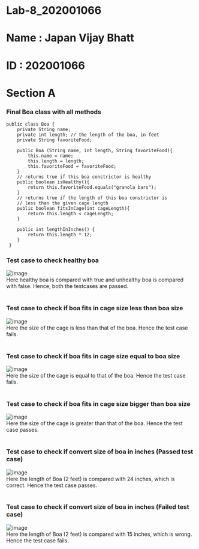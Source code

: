 # Lab-8_202001066
# **Name : Japan Vijay Bhatt**
# **ID : 202001066**
# **Section A**

### **Final Boa class with all methods** <br>
```
public class Boa {
	private String name;
	private int length; // the length of the boa, in feet
	private String favoriteFood;
	
	public Boa (String name, int length, String favoriteFood){
		this.name = name;
		this.length = length;
		this.favoriteFood = favoriteFood;
	}
	// returns true if this boa constrictor is healthy
	public boolean isHealthy(){
		return this.favoriteFood.equals("granola bars");
	}
	// returns true if the length of this boa constrictor is
	// less than the given cage length
	public boolean fitsInCage(int cageLength){
		return this.length < cageLength;
	}
	
	public int lengthInInches() {
		return this.length * 12;
	}
 }
 ```
 
### **Test case to check healthy boa** <br>
![image](https://user-images.githubusercontent.com/123541695/233043134-4b654101-f72c-401d-8f8f-0b4d79188b2f.png) <br>
Here healthy boa is compared with true and unhealthy boa is compared with false. Hence, both the testcases are passed.<br><br>

### **Test case to check if boa fits in cage size less than boa size** <br>
![image](https://user-images.githubusercontent.com/123541695/233043515-29819469-2b9d-483b-bd15-25247477267a.png) <br>
Here the size of the cage is less than that of the boa. Hence the test case fails. <br><br>


### **Test case to check if boa fits in cage size equal to boa size** <br>
![image](https://user-images.githubusercontent.com/123541695/233043783-f7e22e65-9f75-42db-ae36-80d679c3b60e.png)<br>
Here the size of the cage is equal to that of the boa. Hence the test case fails. <br><br>

### **Test case to check if boa fits in cage size bigger than boa size** <br>
![image](https://user-images.githubusercontent.com/123541695/233044068-ea78d4ab-e03c-4ac6-bf87-306f73c96f5d.png) <br>
Here the size of the cage is greater than that of the boa. Hence the test case passes. <br><br>


### **Test case to check  if convert size of boa in inches (Passed test case)** <br>
![image](https://user-images.githubusercontent.com/123541695/233044637-ce914a7e-36dd-40a2-bf92-0310f110fecc.png) <br>
Here the length of Boa (2 feet) is compared with 24 inches, which is correct. Hence the test case passes. <br><br>


### **Test case to check  if convert size of boa in inches (Failed test case)** <br>
![image](https://user-images.githubusercontent.com/123541695/233044756-cc7a4cd1-a861-45e7-97c7-ba170c3abd94.png) <br>
Here the length of Boa (2 feet) is compared with 15 inches, which is wrong. Hence the test case fails. <br><br>


